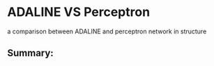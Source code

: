 # ADALINE VS Perceptron
a comparison between ADALINE and perceptron network in structure 
## Summary:

